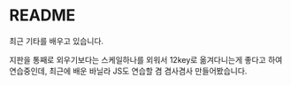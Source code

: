 # README

최근 기타를 배우고 있습니다.

지판을 통째로 외우기보다는 스케일하나를 외워서 12key로 옮겨다니는게 좋다고 하여 연습중인데, 
최근에 배운 바닐라 JS도 연습할 겸 겸사겸사 만들어봤습니다.
